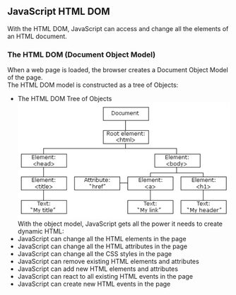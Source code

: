 ## JavaScript HTML DOM
With the HTML DOM, JavaScript can access and change all the elements of an HTML document.<br/>
### The HTML DOM (Document Object Model)
When a web page is loaded, the browser creates a Document Object Model of the page.<br/>
The HTML DOM model is constructed as a tree of Objects:<br/>
* The HTML DOM Tree of Objects
![html_dom_tree](../images/2018/html_dom_tree.gif)<br/>
With the object model, JavaScript gets all the power it needs to create dynamic HTML:<br/>
* JavaScript can change all the HTML elements in the page
* JavaScript can change all the HTML attributes in the page
* JavaScript can change all the CSS styles in the page
* JavaScript can remove existing HTML elements and attributes
* JavaScript can add new HTML elements and attributes
* JavaScript can react to all existing HTML events in the page
* JavaScript can create new HTML events in the page
